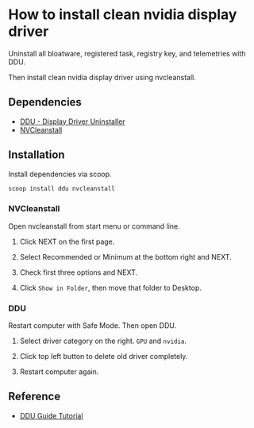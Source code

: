 # How to install clean nvidia display driver

Uninstall all bloatware, registered task, registry key, and telemetries with DDU.

Then install clean nvidia display driver using nvcleanstall.

## Dependencies

-   [DDU - Display Driver Uninstaller](https://www.wagnardsoft.com/)
-   [NVCleanstall](https://www.techpowerup.com/nvcleanstall/)

## Installation

Install dependencies via scoop.

```powershell
scoop install ddu nvcleanstall
```

### NVCleanstall

Open nvcleanstall from start menu or command line.

1. Click NEXT on the first page.

2. Select Recommended or Minimum at the bottom right and NEXT.

3. Check first three options and NEXT.

4. Click `Show in Folder`, then move that folder to Desktop.

### DDU

Restart computer with Safe Mode. Then open DDU.

1. Select driver category on the right. `GPU` and `nvidia`.

2. Click top left button to delete old driver completely.

3. Restart computer again.

## Reference

-   [DDU Guide Tutorial](https://www.wagnardsoft.com/content/ddu-guide-tutorial)
